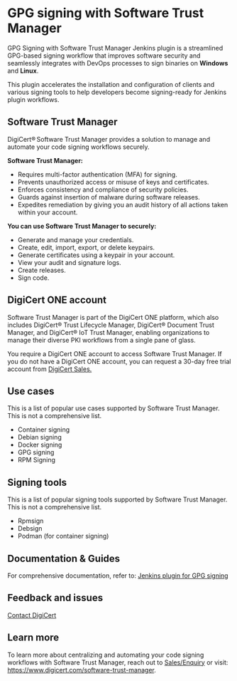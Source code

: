 # GPG signing with Software Trust Manager

GPG Signing with Software Trust Manager Jenkins plugin is a streamlined GPG-based signing workflow that improves software security and seamlessly integrates with DevOps processes to sign binaries on **Windows** and **Linux**.

This plugin accelerates the installation and configuration of clients and various signing tools to help developers become signing-ready for Jenkins plugin workflows.

## Software Trust Manager

DigiCert® Software Trust Manager provides a solution to manage and automate your code signing workflows securely. 

**Software Trust Manager:**
- Requires multi-factor authentication (MFA) for signing.
- Prevents unauthorized access or misuse of keys and certificates.
- Enforces consistency and compliance of security policies.
- Guards against insertion of malware during software releases.
- Expedites remediation by giving you an audit history of all actions taken within your account.

**You can use Software Trust Manager to securely:**
- Generate and manage your credentials.
- Create, edit, import, export, or delete keypairs.
- Generate certificates using a keypair in your account.
- View your audit and signature logs.
- Create releases.
- Sign code.

## DigiCert ONE account

Software Trust Manager is part of the DigiCert ONE platform, which also includes DigiCert® Trust Lifecycle Manager, DigiCert® Document Trust Manager, and DigiCert® IoT Trust Manager, enabling organizations to manage their diverse PKI workflows from a single pane of glass.

You require a DigiCert ONE account to access Software Trust Manager. If you do not have a DigiCert ONE account, you can request a 30-day free trial account from [DigiCert Sales.](https://www.digicert.com/contact-us)

## Use cases

This is a list of popular use cases supported by Software Trust Manager. This is not a comprehensive list.
- Container signing
- Debian signing
- Docker signing
- GPG signing
- RPM Signing

## Signing tools

This is a list of popular signing tools supported by Software Trust Manager. This is not a comprehensive list.
- Rpmsign
- Debsign
- Podman (for container signing)

## Documentation & Guides

For comprehensive documentation, refer to: 
[Jenkins plugin for GPG signing](https://docs.digicert.com/en/digicert-one/software-trust-manager/ci-cd-integrations/plugins/jenkins-plugin-for-gpg-signing.html)

## Feedback and issues
[Contact DigiCert](https://www.digicert.com/support/pki-support)

## Learn more
To learn more about centralizing and automating your code signing workflows with Software Trust Manager, reach out to [Sales/Enquiry](mailto:sales@digicert.com) or visit: https://www.digicert.com/software-trust-manager.